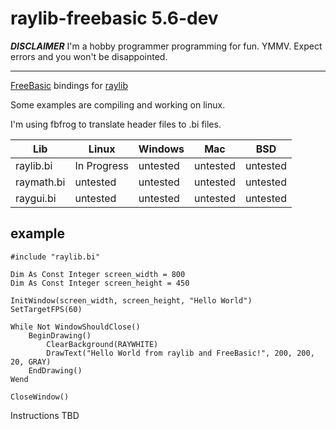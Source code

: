 # raylib-freebasic 5.6-dev

***DISCLAIMER***
I'm a hobby programmer programming for fun. YMMV.
Expect errors and you won't be disappointed.

---

[FreeBasic](https://freebasic.net/) bindings for [raylib](https://github.com/raysan5/raylib)  

Some examples are compiling and working on linux.

I'm using fbfrog to translate header files to .bi files.


Lib | Linux | Windows | Mac | BSD |
--- | ----- | ------- | --- | --- |
raylib.bi | In Progress | untested |  untested |  untested
raymath.bi | untested | untested |  untested |  untested
raygui.bi | untested | untested | untested | untested

## example
```basic
#include "raylib.bi"

Dim As Const Integer screen_width = 800
Dim As Const Integer screen_height = 450

InitWindow(screen_width, screen_height, "Hello World")
SetTargetFPS(60)

While Not WindowShouldClose()
	BeginDrawing()
		ClearBackground(RAYWHITE)
		DrawText("Hello World from raylib and FreeBasic!", 200, 200, 20, GRAY)
	EndDrawing()
Wend

CloseWindow()
```

Instructions TBD
